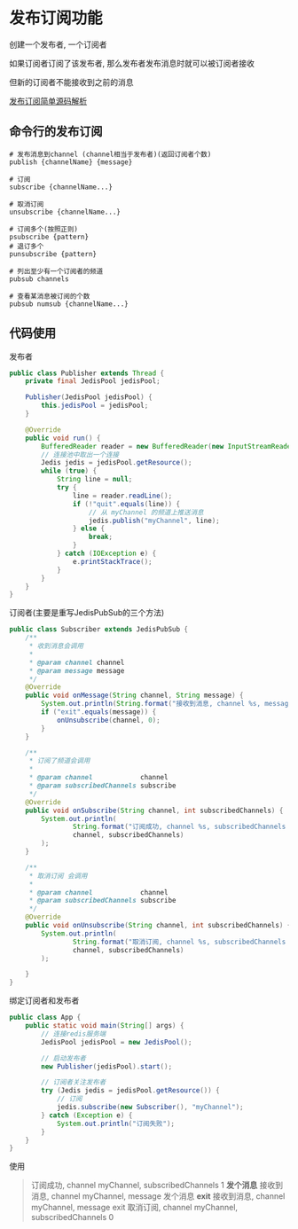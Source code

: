 # 发布订阅功能

创建一个发布者, 一个订阅者

如果订阅者订阅了该发布者, 那么发布者发布消息时就可以被订阅者接收

但新的订阅者不能接收到之前的消息

[发布订阅简单源码解析](https://blog.csdn.net/w05980598/article/details/80444717)



## 命令行的发布订阅

```shell
# 发布消息到channel (channel相当于发布者)(返回订阅者个数)
publish {channelName} {message}

# 订阅
subscribe {channelName...}

# 取消订阅
unsubscribe {channelName...}

# 订阅多个(按照正则)
psubscribe {pattern}
# 退订多个
punsubscribe {pattern}

# 列出至少有一个订阅者的频道
pubsub channels

# 查看某消息被订阅的个数
pubsub numsub {channelName...}

```



## 代码使用

发布者

```java
public class Publisher extends Thread {
    private final JedisPool jedisPool;

    Publisher(JedisPool jedisPool) {
        this.jedisPool = jedisPool;
    }

    @Override
    public void run() {
        BufferedReader reader = new BufferedReader(new InputStreamReader(System.in));
        // 连接池中取出一个连接
        Jedis jedis = jedisPool.getResource();
        while (true) {
            String line = null;
            try {
                line = reader.readLine();
                if (!"quit".equals(line)) {
                    // 从 myChannel 的频道上推送消息
                    jedis.publish("myChannel", line);
                } else {
                    break;
                }
            } catch (IOException e) {
                e.printStackTrace();
            }
        }
    }
}
```



订阅者(主要是重写JedisPubSub的三个方法)

```java
public class Subscriber extends JedisPubSub {
    /**
     * 收到消息会调用
     *
     * @param channel channel
     * @param message message
     */
    @Override
    public void onMessage(String channel, String message) {
        System.out.println(String.format("接收到消息, channel %s, message %s", channel, message));
        if ("exit".equals(message)) {
            onUnsubscribe(channel, 0);
        }
    }

    /**
     * 订阅了频道会调用
     *
     * @param channel            channel
     * @param subscribedChannels subscribe
     */
    @Override
    public void onSubscribe(String channel, int subscribedChannels) {
        System.out.println(
                String.format("订阅成功, channel %s, subscribedChannels %d",
                channel, subscribedChannels)
        );
    }

    /**
     * 取消订阅 会调用
     *
     * @param channel            channel
     * @param subscribedChannels subscribe
     */
    @Override
    public void onUnsubscribe(String channel, int subscribedChannels) {
        System.out.println(
                String.format("取消订阅, channel %s, subscribedChannels %d",
                channel, subscribedChannels)
        );

    }
}
```



绑定订阅者和发布者

```java
public class App {
    public static void main(String[] args) {
        // 连接redis服务端
        JedisPool jedisPool = new JedisPool();

        // 启动发布者
        new Publisher(jedisPool).start();

        // 订阅者关注发布者
        try (Jedis jedis = jedisPool.getResource()) {
            // 订阅
            jedis.subscribe(new Subscriber(), "myChannel");
        } catch (Exception e) {
            System.out.println("订阅失败");
        }
    }
}
```



使用

>订阅成功, channel myChannel, subscribedChannels 1
>**发个消息**
>接收到消息, channel myChannel, message 发个消息
>**exit**
>接收到消息, channel myChannel, message exit
>取消订阅, channel myChannel, subscribedChannels 0